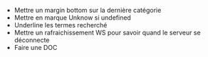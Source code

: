 - Mettre un margin bottom sur la dernière catégorie
- Mettre en marque Unknow si undefined
- Underline les termes recherché 
- Mettre un rafraichissement WS pour savoir quand le serveur se déconnecte
- Faire une DOC